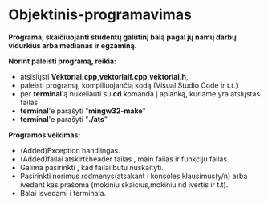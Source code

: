 # Objektinis-programavimas

**Programa, skaičiuojanti studentų galutinį balą pagal jų namų darbų vidurkius arba medianas ir egzaminą.**

**Norint paleisti programą, reikia:** 
  * atsisiųsti **Vektoriai.cpp,vektoriaif.cpp,vektoriai.h**,
  * paleisti programą, kompiliuojančią kodą (Visual Studio Code ir t.t.)
  * per **terminal**'ą nukeliauti su **cd** komanda į aplanką, kuriame yra atsiųstas failas
  * **terminal**'e parašyti "**mingw32-make**"
  * **terminal**'e parašyti "**./ats**"
  
**Programos veikimas:**
  * (Added)Exception handlingas.
  * (Added)failai atskirti:header failas , main failas ir funkciju failas.
  * Galima pasirinkti , kad failai butu nuskaityti.
  * Pasirinkti norimus rodmenys(atsakant i konsoles klausimus(y/n) arba ivedant kas prašoma (mokiniu skaicius,mokiniu nd ivertis ir t.t).
  * Balai isvedami i terminala.
